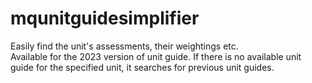 # mqunitguidesimplifier
Easily find the unit's assessments, their weightings etc.
<br> Available for the 2023 version of unit guide. If there is no available unit guide for the specified unit, it searches for previous unit guides.
